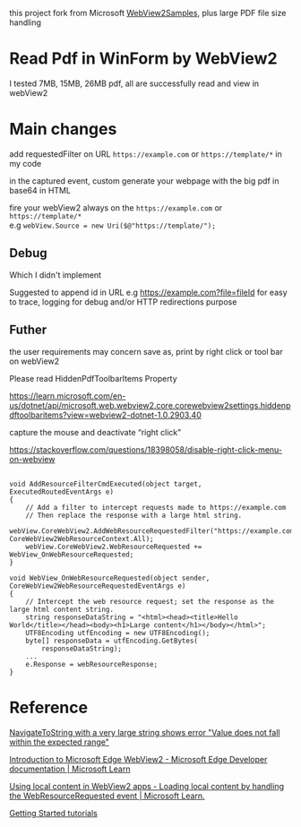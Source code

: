 this project fork from Microsoft [WebView2Samples](https://github.com/MicrosoftEdge/WebView2Samples), plus large PDF file size handling

# Read Pdf in WinForm by WebView2 

I tested 7MB, 15MB, 26MB pdf, all are successfully read and view in webView2

# Main changes

add requestedFilter on URL `https://example.com` or `https://template/*` in my code

in the captured event, custom generate your webpage with the big pdf in base64 in HTML

fire your webView2 always on the `https://example.com` or `https://template/*`<br>
e.g `webView.Source = new Uri($@"https://template/");`

## Debug
Which I didn't implement

Suggested to append id in URL e.g https://example.com?file=fileId for easy to trace, logging for debug and/or HTTP redirections purpose

## Futher

the user requirements may concern save as, print by right click or tool bar on webView2

Please read HiddenPdfToolbarItems Property

https://learn.microsoft.com/en-us/dotnet/api/microsoft.web.webview2.core.corewebview2settings.hiddenpdftoolbaritems?view=webview2-dotnet-1.0.2903.40


capture the mouse and deactivate “right click”

https://stackoverflow.com/questions/18398058/disable-right-click-menu-on-webview

##

```
void AddResourceFilterCmdExecuted(object target, ExecutedRoutedEventArgs e)
{
    // Add a filter to intercept requests made to https://example.com
    // Then replace the response with a large html string.
    webView.CoreWebView2.AddWebResourceRequestedFilter("https://example.com", CoreWebView2WebResourceContext.All);
    webView.CoreWebView2.WebResourceRequested += WebView_OnWebResourceRequested;
}

void WebView_OnWebResourceRequested(object sender, CoreWebView2WebResourceRequestedEventArgs e)
{
    // Intercept the web resource request; set the response as the large html content string.
    string responseDataString = "<html><head><title>Hello World</title></head><body><h1>Large content</h1></body></html>";
    UTF8Encoding utfEncoding = new UTF8Encoding();
    byte[] responseData = utfEncoding.GetBytes(
        responseDataString);
    ...
    e.Response = webResourceResponse;
}
```

# Reference

[NavigateToString with a very large string shows error "Value does not fall within the expected range"](https://github.com/MicrosoftEdge/WebView2Feedback/issues/1355)

[Introduction to Microsoft Edge WebView2 - Microsoft Edge Developer documentation | Microsoft Learn](https://learn.microsoft.com/zh-hk/microsoft-edge/webview2/?form=MA13LH#sequence-of-samples-to-install-and-run)

[Using local content in WebView2 apps - Loading local content by handling the WebResourceRequested event | Microsoft Learn.](https://learn.microsoft.com/en-us/microsoft-edge/webview2/concepts/working-with-local-content?tabs=dotnetcsharp#loading-local-content-by-handling-the-webresourcerequested-event)

[Getting Started tutorials](https://learn.microsoft.com/en-us/microsoft-edge/webview2/get-started/get-started)
